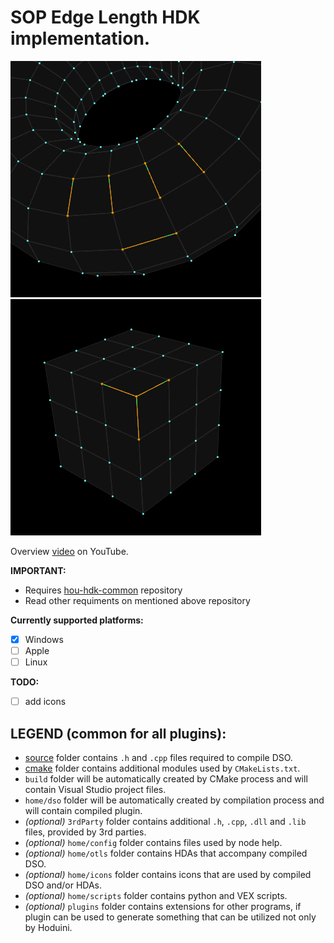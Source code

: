 # SOP Edge Length HDK implementation. #

![Example](/home/config/help/nodes/sop/edge-length-selection-0.gif)
![Example](/home/config/help/nodes/sop/edge-length-selection-2.gif)

Overview [video](https://www.youtube.com/watch?v=g-z_6GPlp3U&list=PLWInthQ-GtLhzoyqhaJAvzico8mkXMyDI&index=4) on YouTube.

**IMPORTANT:**
* Requires [hou-hdk-common](https://github.com/sebastianswann/hou-hdk-common) repository
* Read other requiments on mentioned above repository

**Currently supported platforms:**
- [x] Windows
- [ ] Apple
- [ ] Linux

**TODO:**
- [ ] add icons

## LEGEND (common for all plugins):
* [source](/source) folder contains `.h` and `.cpp` files required to compile DSO.
* [cmake](/cmake) folder contains additional modules used by `CMakeLists.txt`.
* `build` folder will be automatically created by CMake process and will contain Visual Studio project files.
* `home/dso` folder will be automatically created by compilation process and will contain compiled plugin.
* *(optional)* `3rdParty` folder contains additional `.h`, `.cpp`, `.dll` and `.lib` files, provided by 3rd parties.
* *(optional)* `home/config` folder contains files used by node help.
* *(optional)* `home/otls` folder contains HDAs that accompany compiled DSO.
* *(optional)* `home/icons` folder contains icons that are used by compiled DSO and/or HDAs.
* *(optional)* `home/scripts` folder contains python and VEX scripts.
* *(optional)* `plugins` folder contains extensions for other programs, if plugin can be used to generate something that can be utilized not only by Hoduini.